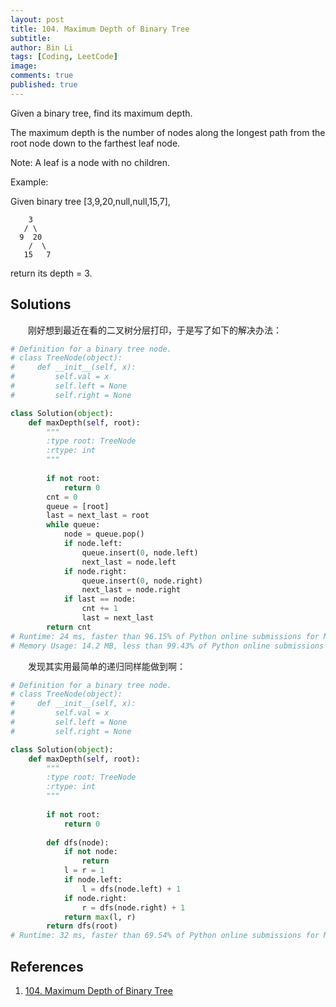 ```yaml
---
layout: post
title: 104. Maximum Depth of Binary Tree
subtitle: 
author: Bin Li
tags: [Coding, LeetCode]
image: 
comments: true
published: true
---
```


Given a binary tree, find its maximum depth.

The maximum depth is the number of nodes along the longest path from the root node down to the farthest leaf node.

Note: A leaf is a node with no children.

Example:

Given binary tree [3,9,20,null,null,15,7],
```
    3
   / \
  9  20
    /  \
   15   7
```
return its depth = 3.

## Solutions
　　刚好想到最近在看的二叉树分层打印，于是写了如下的解决办法：

```python
# Definition for a binary tree node.
# class TreeNode(object):
#     def __init__(self, x):
#         self.val = x
#         self.left = None
#         self.right = None

class Solution(object):
    def maxDepth(self, root):
        """
        :type root: TreeNode
        :rtype: int
        """
        
        if not root:
            return 0
        cnt = 0
        queue = [root]
        last = next_last = root
        while queue:
            node = queue.pop()
            if node.left:
                queue.insert(0, node.left)
                next_last = node.left
            if node.right:
                queue.insert(0, node.right)
                next_last = node.right
            if last == node:
                cnt += 1
                last = next_last
        return cnt
# Runtime: 24 ms, faster than 96.15% of Python online submissions for Maximum Depth of Binary Tree.
# Memory Usage: 14.2 MB, less than 99.43% of Python online submissions for Maximum Depth of Binary Tree.
```

　　发现其实用最简单的递归同样能做到啊：

```python
# Definition for a binary tree node.
# class TreeNode(object):
#     def __init__(self, x):
#         self.val = x
#         self.left = None
#         self.right = None

class Solution(object):
    def maxDepth(self, root):
        """
        :type root: TreeNode
        :rtype: int
        """
        
        if not root:
            return 0
        
        def dfs(node):
            if not node:
                return
            l = r = 1
            if node.left:
                l = dfs(node.left) + 1
            if node.right:
                r = dfs(node.right) + 1
            return max(l, r)
        return dfs(root)
# Runtime: 32 ms, faster than 69.54% of Python online submissions for Maximum Depth of Binary Tree.Memory # Usage: 15.2 MB, less than 5.19% of Python online submissions for Maximum Depth of Binary Tree.
```

## References
1. [104. Maximum Depth of Binary Tree](https://leetcode.com/problems/maximum-depth-of-binary-tree/)